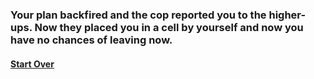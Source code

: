 ### Your plan backfired and the cop reported you to the higher-ups. Now they placed you in a cell by yourself and now you have no chances of leaving now.
#### [Start Over](../beginning/beginning.md)
